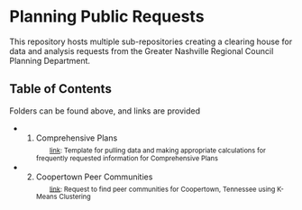 # **Planning Public Requests**

This repository hosts multiple sub-repositories creating a clearing house for data and analysis requests from the Greater Nashville Regional Council Planning Department.  

## **Table of Contents**
Folders can be found above, and links are provided  

+ 1. Comprehensive Plans  
&nbsp;&nbsp;&nbsp;&nbsp;&nbsp;&nbsp;<sub><a href="https://github.com/Greater-Nashville-Regional-Council/Regional-Planning/tree/main/1.%20Comprehensive%20Plans">link</a>: Template for pulling data and making appropriate calculations for frequently requested information for Comprehensive Plans</sub>

+ 2. Coopertown Peer Communities  
&nbsp;&nbsp;&nbsp;&nbsp;&nbsp;&nbsp;<sub><a href="https://github.com/Greater-Nashville-Regional-Council/Regional-Planning/tree/main/2.%20Coopertown%20Peer%20Communities">link</a>: Request to find peer communities for Coopertown, Tennessee using K-Means Clustering</sub>
